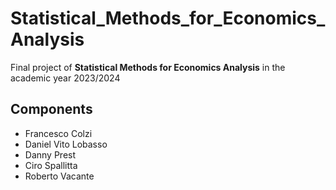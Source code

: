 # Statistical_Methods_for_Economics_Analysis

Final project of **Statistical Methods for Economics Analysis** in the academic year 2023/2024

## Components

- Francesco Colzi
- Daniel Vito Lobasso
- Danny Prest
- Ciro Spallitta
- Roberto Vacante
